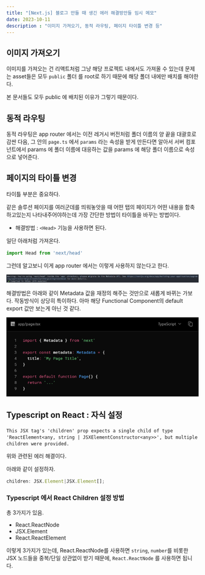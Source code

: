 ```yaml
---
title: "[Next.js] 블로그 만들 때 생긴 에러 해결방안들 임시 메모"
date: 2023-10-11
description : "이미지 가져오기, 동적 라우팅, 페이지 타이틀 변경 등"
---
```

## 이미지 가져오기

이미지를 가져오는 건 리액트처럼 그냥 해당  프로젝트 내에서도 가져올 수 있는데 문제는 asset들은 모두 `public` 폴더 를 root로 하기 때문에 해당 폴더 내에만 배치를 해야한다.

본 문서들도 모두 public 에 배치된 이유가 그렇기 때문이다.

## 동적 라우팅

동적 라우팅은 app router 에서는 이전 레거시 버전처럼 폴더 이름의 양 끝을 대괄호로 감싼 다음, 그 안의 `page.ts` 에서 `params` 라는 속성을 받게 만든다면 알아서 서버 컴포넌트에서 params 에 폴더 이름에 대응하는 값을 params 에 해당 폴더 이름으로 속성으로 넣어준다.

## 페이지의 타이틀 변경

타이틀 부분은 중요하다.

같은 솔루션 페이지를 여러군데를 띄워놓앗을 때 어떤 탭의 페이지가 어떤 내용을 함축하고있는지 나타내주어야하는데 가장 간단한 방법이 타이틀을 바꾸는 방법이다. 

- 해결방법 : `<Head>` 기능을 사용하면 된다.

일단 아래처럼 가져온다.

```js
import Head from 'next/head'
```

그런데 알고보니 이게 app router 에서는 이렇게 사용하지 않는다고 한다.

![Alt text](image.png)

해결방법은 아래와 같이 Metadata 값을 재정의 해주는 것만으로 새롭게 바뀌는 가보다. 작동방식이 상당히 특이하다. 아마 해당 Functional Component의 default export 값만 보는게 아닌 것 같다.

![Alt text](image-1.png)

## Typescript on React : 자식 설정

`This JSX tag's 'children' prop expects a single child of type 'ReactElement<any, string | JSXElementConstructor<any>>', but multiple children were provided.`

위와 관련된 에러 해결이다.

아래와 같이 설정하자.

```js
children: JSX.Element|JSX.Element[];
```

### Typescript 에서 React Children 설정 방법

총 3가지가 있음.

- React.ReactNode
- JSX.Element 
- React.ReactElement


이렇게 3가지가 있는데, React.ReactNode를 사용하면 `string`, `number`를 비롯한 JSX 노드들을 중복/단일 상관없이 받기 때문에, `React.ReactNode` 를 사용하면 됩니다.